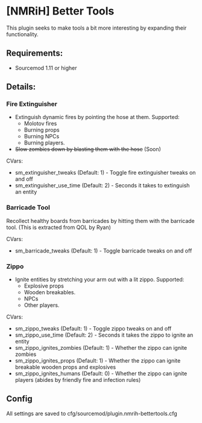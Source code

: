 # [NMRiH] Better Tools
This plugin seeks to make tools a bit more interesting by expanding their functionality.

## Requirements:
- Sourcemod 1.11 or higher

## Details:

### Fire Extinguisher
- Extinguish dynamic fires by pointing the hose at them. Supported:
  - Molotov fires
  - Burning props
  - Burning NPCs
  - Burning players.
- ~~Slow zombies down by blasting them with the hose~~ (Soon)

CVars:
- sm_extinguisher_tweaks (Default: 1) - Toggle fire extinguisher tweaks on and off
- sm_extinguisher_use_time (Default: 2) - Seconds it takes to extinguish an entity

### Barricade Tool
Recollect healthy boards from barricades by hitting them with the barricade tool.
(This is extracted from QOL by Ryan)

CVars:
- sm_barricade_tweaks (Default: 1) - Toggle barricade tweaks on and off

### Zippo
- Ignite entities by stretching your arm out with a lit zippo. Supported:
  - Explosive props
  - Wooden breakables.
  - NPCs
  - Other players.

CVars:
- sm_zippo_tweaks (Default: 1) - Toggle zippo tweaks on and off
- sm_zippo_use_time (Default: 2) - Seconds it takes the zippo to ignite an entity
- sm_zippo_ignites_zombies (Default: 1) - Whether the zippo can ignite zombies
- sm_zippo_ignites_props (Default: 1) - Whether the zippo can ignite breakable wooden props and explosives
- sm_zippo_ignites_humans (Default: 0) - Whether the zippo can ignite players (abides by friendly fire and infection rules)


## Config
All settings are saved to cfg/sourcemod/plugin.nmrih-bettertools.cfg
